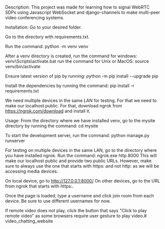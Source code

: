 Description: This project was made for learning how to signal WebRTC SDPs using Javascript WebSocket and django-channels to make multi-peer video conferencing systems.

Installation: Go to your desired folder.

Go to the directory with requirements.txt.

Run the command: python -m venv venv

After a venv directory is created,
run the command for windows: venv\Scripts\activate.bat
run the command for Unix or MacOS: source venv/bin/activate

Ensure latest version of pip by running: python -m pip install --upgrade pip

Install the dependencies by running the command: pip install -r requirements.txt

We need multiple devices in the same LAN for testing. For that we need to make our localhost public.
For that, download ngrok from https://ngrok.com/download and install it.

Usage:
From the directory where we have installed venv, go to the mysite directory by running the command: cd mysite

To start the development server, run the command: python manage.py runserver

For testing on multiple devices in the same LAN, go to the directory where you have installed ngrok.
Run the command: ngrok.exe http 8000
This will make our localhost public and provide two public URLs.
However, make sure to always use the one that starts with https: and not http: as we will be accessing media devices.

On local device, go to http://127.0.0.1:8000/
On other devices, go to the URL from ngrok that starts with https:.

Once the page is loaded, type a username and click join room from each device. Be sure to use different usernames for now.

If remote video does not play, click the button that says "Click to play remote video" as some browsers require user gesture to play video.# video_chatting_website
